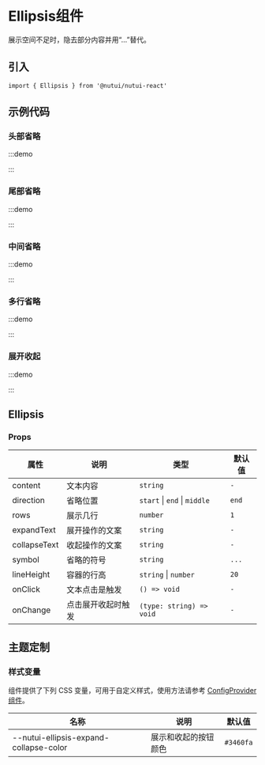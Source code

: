 # Ellipsis组件

展示空间不足时，隐去部分内容并用“...”替代。

## 引入

```tsx
import { Ellipsis } from '@nutui/nutui-react'
```

## 示例代码

### 头部省略

:::demo

<CodeBlock src='h5/demo1.tsx'></CodeBlock>

:::

### 尾部省略

:::demo

<CodeBlock src='h5/demo2.tsx'></CodeBlock>

:::

### 中间省略

:::demo

<CodeBlock src='h5/demo3.tsx'></CodeBlock>

:::

### 多行省略

:::demo

<CodeBlock src='h5/demo4.tsx'></CodeBlock>

:::

### 展开收起

:::demo

<CodeBlock src='h5/demo5.tsx'></CodeBlock>

:::

## Ellipsis

### Props

| 属性 | 说明 | 类型 | 默认值 |
| --- | --- | --- | --- |
| content | 文本内容 | `string` | `-` |
| direction | 省略位置 | `start` \| `end` \| `middle` | `end` |
| rows | 展示几行 | `number` | `1` |
| expandText | 展开操作的文案 | `string` | `-` |
| collapseText | 收起操作的文案 | `string` | `-` |
| symbol | 省略的符号 | `string` | `...` |
| lineHeight | 容器的行高 | `string` \| `number` | `20` |
| onClick | 文本点击是触发 | `() => void` | `-` |
| onChange | 点击展开收起时触发 | `(type: string) => void` | `-` |

## 主题定制

### 样式变量

组件提供了下列 CSS 变量，可用于自定义样式，使用方法请参考 [ConfigProvider 组件](#/zh-CN/component/configprovider)。

| 名称 | 说明 | 默认值 |
| --- | --- | --- |
| \--nutui-ellipsis-expand-collapse-color | 展示和收起的按钮颜色 | `#3460fa` |
